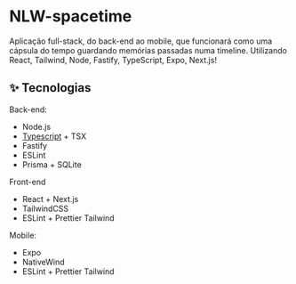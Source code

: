 # NLW-spacetime

Aplicação full-stack, do back-end ao mobile, que funcionará como uma cápsula do tempo guardando memórias passadas numa timeline. Utilizando React, Tailwind, Node, Fastify, TypeScript, Expo, Next.js!

## ✨ Tecnologias

Back-end:
- Node.js
- [Typescript](https://www.typescriptlang.org/) + TSX
- Fastify
- ESLint
- Prisma + SQLite

Front-end
- React + Next.js
- TailwindCSS
- ESLint + Prettier Tailwind

Mobile:
- Expo
- NativeWind
- ESLint + Prettier Tailwind
